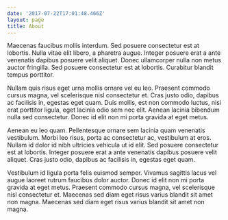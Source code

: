 ```yaml
---
date: '2017-07-22T17:01:48.466Z'
layout: page
title: About
---
```

Maecenas faucibus mollis interdum. Sed posuere consectetur est at lobortis. Nulla vitae elit libero, a pharetra augue. Integer posuere erat a ante venenatis dapibus posuere velit aliquet. Donec ullamcorper nulla non metus auctor fringilla. Sed posuere consectetur est at lobortis. Curabitur blandit tempus porttitor.

Nullam quis risus eget urna mollis ornare vel eu leo. Praesent commodo cursus magna, vel scelerisque nisl consectetur et. Cras justo odio, dapibus ac facilisis in, egestas eget quam. Duis mollis, est non commodo luctus, nisi erat porttitor ligula, eget lacinia odio sem nec elit. Aenean lacinia bibendum nulla sed consectetur. Donec id elit non mi porta gravida at eget metus.

Aenean eu leo quam. Pellentesque ornare sem lacinia quam venenatis vestibulum. Morbi leo risus, porta ac consectetur ac, vestibulum at eros. Nullam id dolor id nibh ultricies vehicula ut id elit. Sed posuere consectetur est at lobortis. Integer posuere erat a ante venenatis dapibus posuere velit aliquet. Cras justo odio, dapibus ac facilisis in, egestas eget quam.

Vestibulum id ligula porta felis euismod semper. Vivamus sagittis lacus vel augue laoreet rutrum faucibus dolor auctor. Donec id elit non mi porta gravida at eget metus. Praesent commodo cursus magna, vel scelerisque nisl consectetur et. Maecenas sed diam eget risus varius blandit sit amet non magna. Maecenas sed diam eget risus varius blandit sit amet non magna.